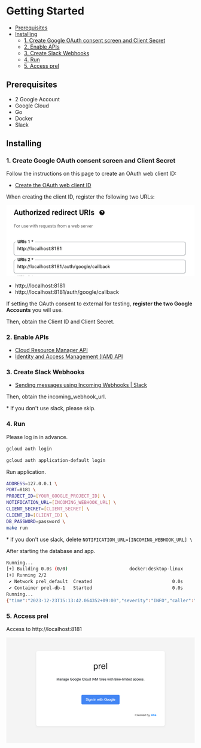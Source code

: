 <h1>Getting Started</h1>

- [Prerequisites](#prerequisites)
- [Installing](#installing)
  - [1. Create Google OAuth consent screen and Client Secret](#1-create-google-oauth-consent-screen-and-client-secret)
  - [2. Enable APIs](#2-enable-apis)
  - [3. Create Slack Webhooks](#3-create-slack-webhooks)
  - [4. Run](#4-run)
  - [5. Access prel](#5-access-prel)

## Prerequisites

- 2 Google Account
- Google Cloud
- Go
- Docker
- Slack

## Installing

### 1. Create Google OAuth consent screen and Client Secret

Follow the instructions on this page to create an OAuth web client ID:

- [Create the OAuth web client ID](https://support.google.com/workspacemigrate/answer/9222992?hl=en)

When creating the client ID, register the following two URLs:

<p align="center">
  <kbd><img src="../images/authorized-redirect-uris.png"></kbd>
</p>

- http://localhost:8181
- http://localhost:8181/auth/google/callback

If setting the OAuth consent to external for testing, **register the two Google Accounts** you will use.

Then, obtain the Client ID and Client Secret.

### 2. Enable APIs

- [Cloud Resource Manager API](https://console.cloud.google.com/marketplace/product/google/cloudresourcemanager.googleapis.com)
- [Identity and Access Management (IAM) API](https://console.cloud.google.com/apis/library/iam.googleapis.com)

### 3. Create Slack Webhooks

- [Sending messages using Incoming Webhooks | Slack](https://api.slack.com/messaging/webhooks)

Then, obtain the incoming_webhook_url.

\* If you don't use slack, please skip.

### 4. Run

Please log in in advance.

```bash
gcloud auth login
```

```bash
gcloud auth application-default login
```

Run application.

```bash
ADDRESS=127.0.0.1 \
PORT=8181 \
PROJECT_ID=[YOUR_GOOGLE_PROJECT_ID] \
NOTIFICATION_URL=[INCOMING_WEBHOOK_URL] \
CLIENT_SECRET=[CLIENT_SECRET] \
CLIENT_ID=[CLIENT_ID] \
DB_PASSWORD=password \
make run
```

\* if you don't use slack, delete `NOTIFICATION_URL=[INCOMING_WEBHOOK_URL] \`

After starting the database and app.

```bash
Running...
[+] Building 0.0s (0/0)                       docker:desktop-linux
[+] Running 2/2
 ✔ Network prel_default  Created                              0.0s
 ✔ Container prel-db-1   Started                              0.0s
Running...
{"time":"2023-12-23T15:13:42.064352+09:00","severity":"INFO","caller":"/tmp/prel/cmd/prel/main.go:122","message":"Server started on 127.0.0.1:8181"}
```

### 5. Access prel

Access to http://localhost:8181

<kbd>![top_page](../images/top-page.png)</kbd>
